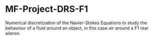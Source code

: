 # MF-Project-DRS-F1
Numerical discretization of the Navier-Stokes Equations to study the behaviour 
of a fluid around an object, in this case air around a F1 rear aileron.
